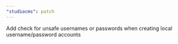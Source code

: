 ```yaml
---
"studiocms": patch
---
```


Add check for unsafe usernames or passwords when creating local username/password accounts
